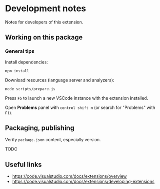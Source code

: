 Development notes
=================

Notes for developers of this extension.

Working on this package
-----------------------

### General tips

Install dependencies:

    npm install

Download resources (language server and analyzers):

    node scripts/prepare.js

Press `F5` to launch a new VSCode instance with the extension installed.

Open **Problems** panel with `control shift m` (or search for "Problems" with `F1`).

Packaging, publishing
---------------------

Verify `package.json` content, especially version.

TODO

Useful links
------------

- https://code.visualstudio.com/docs/extensions/overview
- https://code.visualstudio.com/docs/extensions/developing-extensions
